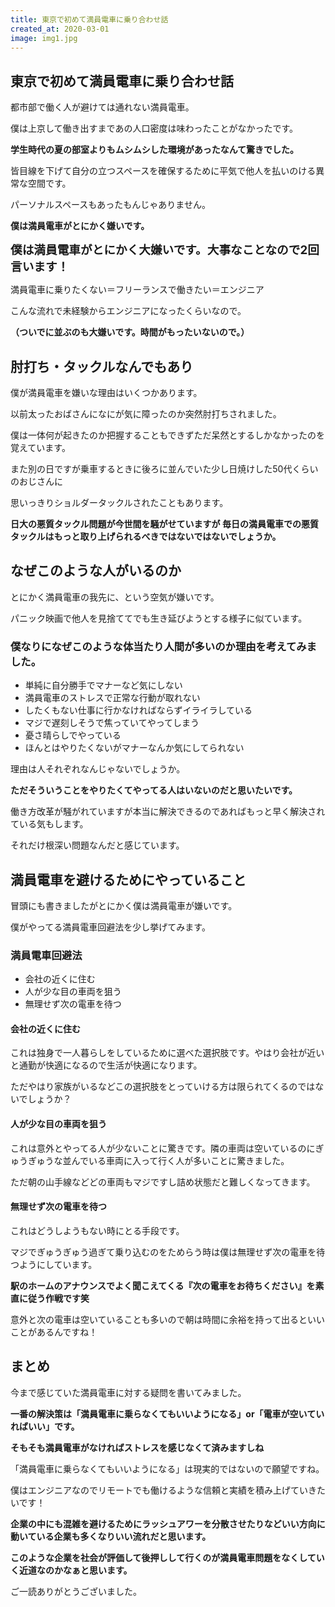 ```yaml
---
title: 東京で初めて満員電車に乗り合わせ話
created_at: 2020-03-01
image: img1.jpg
---
```


<h2>東京で初めて満員電車に乗り合わせ話</h2>
都市部で働く人が避けては通れない満員電車。

僕は上京して働き出すまであの人口密度は味わったことがなかったです。

<strong>学生時代の夏の部室よりもムシムシした環境があったなんて驚きでした。</strong>

皆目線を下げて自分の立つスペースを確保するために平気で他人を払いのける異常な空間です。

パーソナルスペースもあったもんじゃありません。

<strong>僕は満員電車がとにかく嫌いです。</strong>

<span style="font-size: 14pt;"><strong>僕は満員電車がとにかく大嫌いです。大事なことなので2回言います！</strong></span>

満員電車に乗りたくない＝フリーランスで働きたい＝エンジニア

こんな流れで未経験からエンジニアになったくらいなので。

<strong>（ついでに並ぶのも大嫌いです。時間がもったいないので。）</strong>
<h2>肘打ち・タックルなんでもあり</h2>
僕が満員電車を嫌いな理由はいくつかあります。

以前太ったおばさんになにが気に障ったのか突然肘打ちされました。

僕は一体何が起きたのか把握することもできずただ呆然とするしかなかったのを覚えています。

また別の日ですが乗車するときに後ろに並んでいた少し日焼けした50代くらいのおじさんに

思いっきりショルダータックルされたこともあります。

<strong>日大の悪質タックル問題が今世間を騒がせていますが
毎日の満員電車での悪質タックルはもっと取り上げられるべきではないではないでしょうか。</strong>
<h2>なぜこのような人がいるのか</h2>
とにかく満員電車の我先に、という空気が嫌いです。

パニック映画で他人を見捨ててでも生き延びようとする様子に似ています。
<h3>僕なりになぜこのような体当たり人間が多いのか理由を考えてみました。</h3>
<ul>
 	<li>単純に自分勝手でマナーなど気にしない</li>
 	<li>満員電車のストレスで正常な行動が取れない</li>
 	<li>したくもない仕事に行かなければならずイライラしている</li>
 	<li>マジで遅刻しそうで焦っていてやってしまう</li>
 	<li>憂さ晴らしでやっている</li>
 	<li>ほんとはやりたくないがマナーなんか気にしてられない</li>
</ul>
理由は人それぞれなんじゃないでしょうか。

<strong>ただそういうことをやりたくてやってる人はいないのだと思いたいです。</strong>

働き方改革が騒がれていますが本当に解決できるのであればもっと早く解決されている気もします。

それだけ根深い問題なんだと感じています。
<h2>満員電車を避けるためにやっていること</h2>
冒頭にも書きましたがとにかく僕は満員電車が嫌いです。

僕がやってる満員電車回避法を少し挙げてみます。
<h3>満員電車回避法</h3>
<ul>
 	<li>会社の近くに住む</li>
 	<li>人が少な目の車両を狙う</li>
 	<li>無理せず次の電車を待つ</li>
</ul>
<h4>会社の近くに住む</h4>
これは独身で一人暮らしをしているために選べた選択肢です。やはり会社が近いと通勤が快適になるので生活が快適になります。

ただやはり家族がいるなどこの選択肢をとっていける方は限られてくるのではないでしょうか？
<h4>人が少な目の車両を狙う</h4>
これは意外とやってる人が少ないことに驚きです。隣の車両は空いているのにぎゅうぎゅうな並んでいる車両に入って行く人が多いことに驚きました。

ただ朝の山手線などどの車両もマジですし詰め状態だと難しくなってきます。
<h4>無理せず次の電車を待つ</h4>
これはどうしようもない時にとる手段です。

マジでぎゅうぎゅう過ぎて乗り込むのをためらう時は僕は無理せず次の電車を待つようにしています。

<strong>駅のホームのアナウンスでよく聞こえてくる『次の電車をお待ちください』を素直に従う作戦です笑</strong>

意外と次の電車は空いていることも多いので朝は時間に余裕を持って出るといいことがあるんですね！
<h2>まとめ</h2>
今まで感じていた満員電車に対する疑問を書いてみました。

<strong>一番の解決策は「満員電車に乗らなくてもいいようになる」or「電車が空いていればいい」です。</strong>

<strong>そもそも満員電車がなければストレスを感じなくて済みますしね</strong>

「満員電車に乗らなくてもいいようになる」は現実的ではないので願望ですね。

僕はエンジニアなのでリモートでも働けるような信頼と実績を積み上げていきたいです！

<strong>企業の中にも混雑を避けるためにラッシュアワーを分散させたりなどいい方向に動いている企業も多くなりいい流れだと思います。</strong>

<strong>このような企業を社会が評価して後押しして行くのが満員電車問題をなくしていく近道なのかなぁと思います。</strong>

ご一読ありがとうございました。